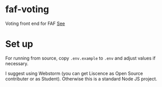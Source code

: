 # faf-voting
Voting front end for FAF
[See](https://voting.faforever.com/)

# Set up
For running from source, copy `.env.example` to `.env` and adjust values if necessary.

I suggest using Webstorm (you can get Liscence as Open Source contributer or as Student). Otherwise this is a standard Node JS project.
